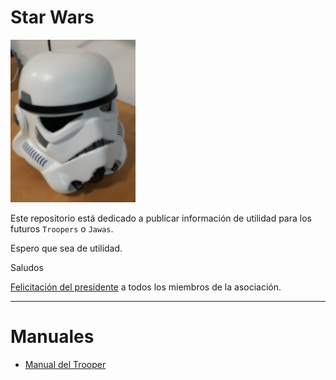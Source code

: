 
# Star Wars

![casco](trooper/images/casco.png)

Este repositorio está dedicado a publicar información de utilidad para
los futuros `Troopers` o `Jawas`.

Espero que sea de utilidad.

Saludos

[Felicitación del presidente](felicitacion.md) a todos los miembros de la asociación.

---

# Manuales

* [Manual del Trooper](./trooper/README.md)
